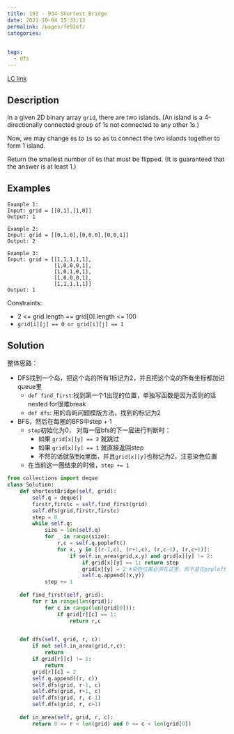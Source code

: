 ```yaml
---
title: 193 - 934-Shortest Bridge
date: 2021-10-04 15:33:13
permalink: /pages/fe92ef/
categories:
  

tags:
  - dfs
---
```

[LC link](https://leetcode.com/problems/shortest-bridge/)

## Description
In a given 2D binary array `grid`, there are two islands.  (An island is a 4-directionally connected group of 1s not connected to any other 1s.)

Now, we may change `0`s to `1`s so as to connect the two islands together to form 1 island.

Return the smallest number of `0`s that must be flipped.  (It is guaranteed that the answer is at least 1.)

## Examples
```
Example 1:
Input: grid = [[0,1],[1,0]]
Output: 1

Example 2:
Input: grid = [[0,1,0],[0,0,0],[0,0,1]]
Output: 2

Example 3:
Input: grid = [[1,1,1,1,1],
               [1,0,0,0,1],
               [1,0,1,0,1],
               [1,0,0,0,1],
               [1,1,1,1,1]]
Output: 1
```

Constraints:

- 2 <= grid.length == grid[0].length <= 100
- `grid[i][j] == 0 or grid[i][j] == 1`

## Solution
整体思路：
- DFS找到一个岛，把这个岛的所有1标记为2，并且把这个岛的所有坐标都加进queue里
  - `def find_first`:找到第一个1出现的位置，单独写函数是因为否则的话nested for很难break
  - `def dfs`: 用的岛屿问题模版方法，找到的标记为2
- BFS，然后在每圈的BFS中step + 1
  - `step`初始化为0， 对每一层bfs的下一层进行判断时：
    - 如果 `grid[x][y] == 2` 就跳过
    - 如果 `grid[x][y] == 1` 就直接返回step
    - 不然的话就放到q里面，并且`grid[x][y]`也标记为2，注意染色位置
  - 在当前这一圈结束的时候，`step += 1`
```python
from collections import deque
class Solution:
    def shortestBridge(self, grid):
        self.q = deque()
        firstr,firstc = self.find_first(grid)
        self.dfs(grid,firstr,firstc)
        step = 0
        while self.q:
            size = len(self.q)
            for _ in range(size):
                r,c = self.q.popleft()
                for x, y in [(r-1,c), (r+1,c), (r,c-1), (r,c+1)]:
                    if self.in_area(grid,x,y) and grid[x][y] != 2:
                        if grid[x][y] == 1: return step
                        grid[x][y] = 2 #染色位置必须在这里，而不是在popleft之后
                        self.q.append((x,y))
            step += 1
        
    def find_first(self, grid):
        for r in range(len(grid)):
            for c in range(len(grid[0])):
                if grid[r][c] == 1:
                    return r,c


    def dfs(self, grid, r, c):
        if not self.in_area(grid,r,c):
            return
        if grid[r][c] != 1:
            return
        grid[r][c] = 2
        self.q.append((r, c))
        self.dfs(grid, r-1, c)
        self.dfs(grid, r+1, c)
        self.dfs(grid, r, c-1)
        self.dfs(grid, r, c+1)
    
    def in_area(self, grid, r, c):
        return 0 <= r < len(grid) and 0 <= c < len(grid[0])
```

